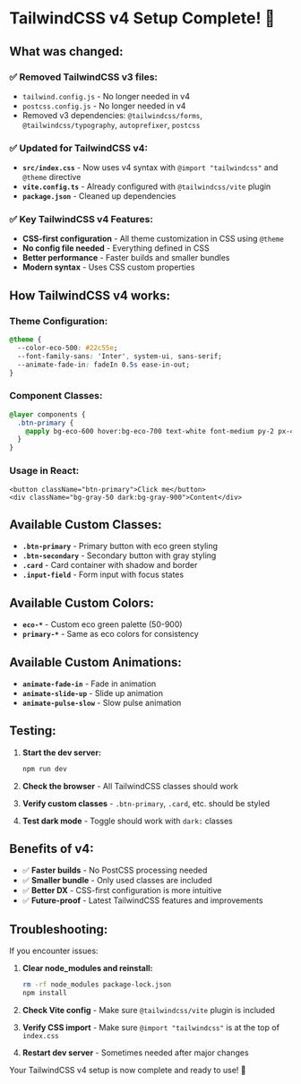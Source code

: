 # TailwindCSS v4 Setup Complete! 🎉

## What was changed:

### ✅ **Removed TailwindCSS v3 files:**
- `tailwind.config.js` - No longer needed in v4
- `postcss.config.js` - No longer needed in v4
- Removed v3 dependencies: `@tailwindcss/forms`, `@tailwindcss/typography`, `autoprefixer`, `postcss`

### ✅ **Updated for TailwindCSS v4:**
- **`src/index.css`** - Now uses v4 syntax with `@import "tailwindcss"` and `@theme` directive
- **`vite.config.ts`** - Already configured with `@tailwindcss/vite` plugin
- **`package.json`** - Cleaned up dependencies

### ✅ **Key TailwindCSS v4 Features:**
- **CSS-first configuration** - All theme customization in CSS using `@theme`
- **No config file needed** - Everything defined in CSS
- **Better performance** - Faster builds and smaller bundles
- **Modern syntax** - Uses CSS custom properties

## How TailwindCSS v4 works:

### **Theme Configuration:**
```css
@theme {
  --color-eco-500: #22c55e;
  --font-family-sans: 'Inter', system-ui, sans-serif;
  --animate-fade-in: fadeIn 0.5s ease-in-out;
}
```

### **Component Classes:**
```css
@layer components {
  .btn-primary {
    @apply bg-eco-600 hover:bg-eco-700 text-white font-medium py-2 px-4 rounded-lg;
  }
}
```

### **Usage in React:**
```tsx
<button className="btn-primary">Click me</button>
<div className="bg-gray-50 dark:bg-gray-900">Content</div>
```

## Available Custom Classes:

- **`.btn-primary`** - Primary button with eco green styling
- **`.btn-secondary`** - Secondary button with gray styling
- **`.card`** - Card container with shadow and border
- **`.input-field`** - Form input with focus states

## Available Custom Colors:

- **`eco-*`** - Custom eco green palette (50-900)
- **`primary-*`** - Same as eco colors for consistency

## Available Custom Animations:

- **`animate-fade-in`** - Fade in animation
- **`animate-slide-up`** - Slide up animation
- **`animate-pulse-slow`** - Slow pulse animation

## Testing:

1. **Start the dev server:**
   ```bash
   npm run dev
   ```

2. **Check the browser** - All TailwindCSS classes should work
3. **Verify custom classes** - `.btn-primary`, `.card`, etc. should be styled
4. **Test dark mode** - Toggle should work with `dark:` classes

## Benefits of v4:

- ✅ **Faster builds** - No PostCSS processing needed
- ✅ **Smaller bundle** - Only used classes are included
- ✅ **Better DX** - CSS-first configuration is more intuitive
- ✅ **Future-proof** - Latest TailwindCSS features and improvements

## Troubleshooting:

If you encounter issues:

1. **Clear node_modules and reinstall:**
   ```bash
   rm -rf node_modules package-lock.json
   npm install
   ```

2. **Check Vite config** - Make sure `@tailwindcss/vite` plugin is included

3. **Verify CSS import** - Make sure `@import "tailwindcss"` is at the top of `index.css`

4. **Restart dev server** - Sometimes needed after major changes

Your TailwindCSS v4 setup is now complete and ready to use! 🚀
